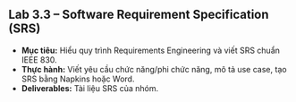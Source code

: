 ## Lab 3.3 – Software Requirement Specification (SRS)
- **Mục tiêu:** Hiểu quy trình Requirements Engineering và viết SRS chuẩn IEEE 830.
- **Thực hành:** Viết yêu cầu chức năng/phi chức năng, mô tả use case, tạo SRS bằng Napkins hoặc Word.
- **Deliverables:** Tài liệu SRS của nhóm.